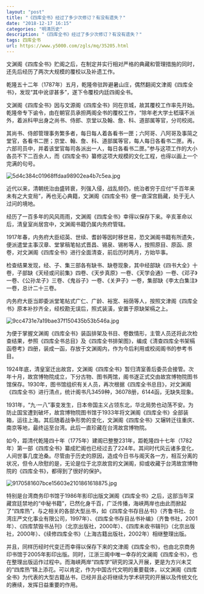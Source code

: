 ```yaml
---
layout: "post"
title: "《四库全书》经过了多少次修订？有没有遗失？"
date: "2018-12-17 16:15"
categories: "明清历史"
description: "《四库全书》经过了多少次修订？有没有遗失？"
tags: 四库全书
url: https://www.y5000.com/zgls/mq/35205.html
---
```






文渊阁《四库全书》贮阁之后，在制定并实行相对严格的典藏和管理措施的同时，还先后经历了两次大规模的覆校以及补遗工作。

乾隆五十二年（1787年）五月，乾隆帝驻跸避暑山庄，偶然翻阅文津阁《四库全书》，发现“其中讹谬甚多”，遂下令覆校内廷四阁全书。

文渊阁《四库全书》因与文源阁《四库全书》同在京城，故其覆校工作率先开始。乾隆帝专下谕令，由在朝官员承担两阁全书的覆校工作，“除年老大学士嵇璜不派外，着派科甲出身之尚书、侍郎、京堂以及翰、詹、科、道部属等官，分司校阅。

其尚书、侍郎管理事务繁多者，每日每人着各看书一匣；六阿哥、八阿哥及事简之堂官，各看书二匣；京堂、翰、詹、科、道部属等官，每人每日各看书二匣。再，六部司员中，并着该堂官每司各派出一人，每日各看书二匣。”参与这项工作的大小各员不下二百余人，而《四库全书》纂修这项大规模的文化工程，也得以画上一个完满的句号。

![5d4c384c01968ffdaa98902ea4b7c5ea.jpg](https://img.y5000.com/uploads/allimg/181019/5d4c384c01968ffdaa98902ea4b7c5ea.jpg)

近代以来，清朝统治由盛转衰，列强入侵，战乱频仍，统治者穷于应付“千百年来未有之大变局”，再也无心典籍，文渊阁《四库全书》便一直深宫扃藏，处于无人过问的境地。

经历了一百多年的风风雨雨，文渊阁《四库全书》幸得以保存下来。辛亥革命以后，清皇室尚居宫中，文渊阁书籍仍属内务府管辖。

1917年春，内务府大臣绍英、世续、耆龄等因时移世易，恐文渊阁书籍有所遗失，便派遣堂主事汉章、堂掌稿笔帖式晋昌、锡泉、锡彬等人，按照原目、原函、原卷，对文渊阁《四库全书》进行全面清查，前后历时两月，方始毕事。

检查结果发现，经、子、集三部各有缺书、缺卷现象，其中经部缺《四书大全》十卷，子部缺《天经或问前集》四卷、《天步真原》一卷、《天学会通》一卷、《邓子》一卷、《公孙龙子》三卷、《鬼谷子》一卷、《关尹子》一卷，集部缺《李太白集注》一卷，总计二十三卷。

内务府大臣当即委派堂笔帖式广仁、广龄、裕宽、裕荫等人，按照文津阁《四库全书》原本补抄齐全，经校勘无误后，照式装潢，安置于原缺架槅之上。

![9cc4731e7a19bae37f150435b53b546a.jpg](https://img.y5000.com/uploads/allimg/181019/9cc4731e7a19bae37f150435b53b546a.jpg)

为便于掌握文渊阁《四库全书》装函排架及书目、卷数情形，主管人员还将此次检查结果，参照《四库全书总目》及《四库全书排架图》，编成《清查四库全书架槅函卷考》四册，装成一函，存放于文渊阁内，作为今后利用或校阅阁书的参考书目。

1924年底，清皇室迁出故宫，文渊阁《四库全书》暂归清室善后委员会接管。次年十月，故宫博物院成立，下分古物、图书两馆，阁书遂正式交由故宫博物院图书馆保存。1930年，图书馆组织有关人员，再次根据《四库全书总目》，对文渊阁《四库全书》进行清点，统计阁书凡3459种，36078册，6144函，无缺失现象。

1931年，“九·一八”事变发生，日本帝国主义占领东北，华北局势也动荡不安。为防止国宝遭到破坏，故宫博物院图书馆于1933年将文渊阁《四库全书》全部装箱，运往上海。其后随着战争形势的变化，文渊阁《四库全书》又辗转迁往重庆、南京等地，最终运至台湾。此后一直珍藏在台湾故宫博物院。

如今，距清代乾隆四十年（1775年）建阁已整整231年，距乾隆四十七年（1782年）第一部《四库全书》纂成贮阁也已经过去了224年。其间时代风云诸多变化，人间世事几度沧桑。尽管由于历史的原因，造成今日书与阁天各一方，相互分离的状况，但令人欣慰的是，无论是位于北京故宫的文渊阁，抑或收藏于台湾故宫博物院的《四库全书》，都得到了很好的保护。

![9170581607bce15603e2101861618875.jpg](https://img.y5000.com/uploads/allimg/181019/9170581607bce15603e2101861618875.jpg)

特别是台湾商务印书馆于1986年影印出版文渊阁《四库全书》之后，这部当年深藏宫廷禁地的“中秘书籍”，已然化身千百，广泛传播，海峡两岸也由此而掀起了“四库热”，与之相关的各部大型丛书，如《四库全书存目丛书》（齐鲁书社、台湾庄严文化事业有限公司，1997年）、《四库全书存目丛书补编》（齐鲁书社，2001年）、《四库禁毁书丛刊》（北京出版社，2000年）、《四库未收书辑刊》（北京出版社，2000年）、《续修四库全书》（上海古籍出版社，2002年）相继整理出版。

并且，同样历经时代变迁而幸得以保存下来的文津阁《四库全书》，也由北京商务印书馆于2005年影印出版。同时，江浙三阁中唯一幸存的文澜阁《四库全书》，也在整理出版运作过程中。而海峡两岸“四库学”研究的深入开展，更是为方兴未艾的“四库热”锦上添花。可以肯定，作为中国古代文明的重要载体，以文渊阁《四库全书》为代表的大型古籍丛书，已经并且必将继续为学术研究的开展以及传统文化的赓续，发挥日益重要的作用。
